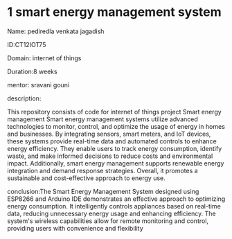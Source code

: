 # 1 smart energy management system

Name: pediredla venkata jagadish

ID:CT12IOT75

Domain: internet of things

Duration:8 weeks

mentor: sravani gouni

description:

This repository consists of code for internet of things project
Smart energy management Smart energy management systems utilize advanced technologies to monitor, control, and optimize the usage of energy in homes and businesses. By integrating sensors, smart meters, and IoT devices, these systems provide real-time data and automated controls to enhance energy efficiency. They enable users to track energy consumption, identify waste, and make informed decisions to reduce costs and environmental impact. Additionally, smart energy management supports renewable energy integration and demand response strategies. Overall, it promotes a sustainable and cost-effective approach to energy use.


conclusion:The Smart Energy Management System designed using ESP8266 and Arduino IDE demonstrates an effective approach to optimizing energy consumption. It intelligently controls appliances based on real-time data, reducing unnecessary energy usage and enhancing efficiency. The system's wireless capabilities allow for remote monitoring and control, providing users with convenience and flexibility
